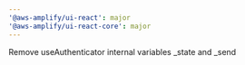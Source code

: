 ```yaml
---
'@aws-amplify/ui-react': major
'@aws-amplify/ui-react-core': major
---
```


Remove useAuthenticator internal variables \_state and \_send
